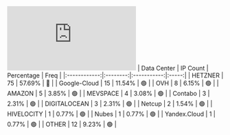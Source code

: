 ![Diagramm](https://github.com/obajay/StateSync-snapshots/blob/main/Projects/Umee/1/README.md)
| Data Center | IP Count | Percentage | Freq |
|:------------:|:--------:|:-----------:|:-----:|
| HETZNER | 75 | 57.69% | 🔴 |
| Google-Cloud | 15 | 11.54% | 🟢 |
| OVH | 8 | 6.15% | 🟢 |
| AMAZON | 5 | 3.85% | 🟢 |
| MEVSPACE | 4 | 3.08% | 🟢 |
| Contabo | 3 | 2.31% | 🟢 |
| DIGITALOCEAN | 3 | 2.31% | 🟢 |
| Netcup | 2 | 1.54% | 🟢 |
| HIVELOCITY | 1 | 0.77% | 🟢 |
| Nubes | 1 | 0.77% | 🟢 |
| Yandex.Cloud | 1 | 0.77% | 🟢 |
| OTHER | 12 | 9.23% | 🟢 |